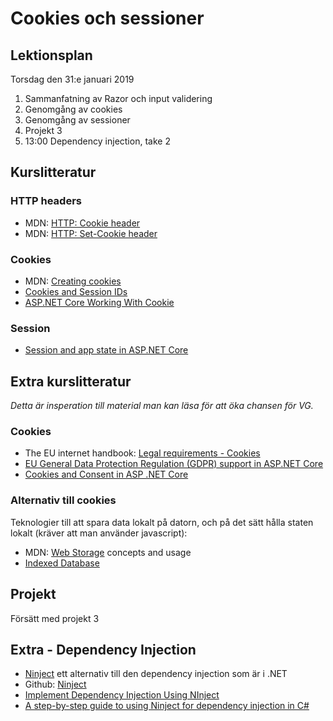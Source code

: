 # Cookies och sessioner 

## Lektionsplan
Torsdag den 31:e januari 2019

1. Sammanfatning av Razor och input validering
1. Genomgång av cookies
1. Genomgång av sessioner
1. Projekt 3
1. 13:00 Dependency injection, take 2

## Kurslitteratur

### HTTP headers
- MDN: [HTTP: Cookie header](https://developer.mozilla.org/en-US/docs/Web/HTTP/Headers/Cookie)
- MDN: [HTTP: Set-Cookie header](https://developer.mozilla.org/en-US/docs/Web/HTTP/Headers/Set-Cookie)

### Cookies
- MDN: [Creating cookies](https://developer.mozilla.org/en-US/docs/Web/HTTP/Cookies)
- [Cookies and Session IDs](http://cscie12.dce.harvard.edu/lecture_notes/2006-07/20070410/slide46.html)
- [ASP.NET Core Working With Cookie](https://www.c-sharpcorner.com/article/asp-net-core-working-with-cookie/)

### Session
- [Session and app state in ASP.NET Core](https://docs.microsoft.com/en-us/aspnet/core/fundamentals/app-state?view=aspnetcore-2.2)

## Extra kurslitteratur
*Detta är insperation till material man kan läsa för att öka chansen för VG.*

### Cookies
* The EU internet handbook: [Legal requirements - Cookies](http://ec.europa.eu/ipg/basics/legal/cookies/index_en.htm)
* [EU General Data Protection Regulation (GDPR) support in ASP.NET Core](https://docs.microsoft.com/en-us/aspnet/core/security/gdpr?view=aspnetcore-2.2)
* [Cookies and Consent in ASP .NET Core](https://wakeupandcode.com/cookies-and-consent-in-asp-net-core/)

### Alternativ till cookies
Teknologier till att spara data lokalt på datorn, och på det sätt hålla staten lokalt (kräver att man använder javascript):
- MDN: [Web Storage](https://developer.mozilla.org/en-US/docs/Web/API/Web_Storage_API) concepts and usage
- [Indexed Database](https://webplatform.github.io/docs/apis/indexeddb/)

## Projekt
Försätt med projekt 3

## Extra - Dependency Injection
- [Ninject](http://www.ninject.org/) ett alternativ till den dependency injection som är i .NET
- Github: [Ninject](https://github.com/ninject/Ninject)
- [Implement Dependency Injection Using NInject](https://www.c-sharpcorner.com/UploadFile/dacca2/implement-dependency-injection-using-ninject/)
- [A step-by-step guide to using Ninject for dependency injection in C#](https://medium.com/@chrisverwijs/a-step-by-step-guide-to-using-ninject-for-dependency-injection-in-c-68a125bd7fa4)

